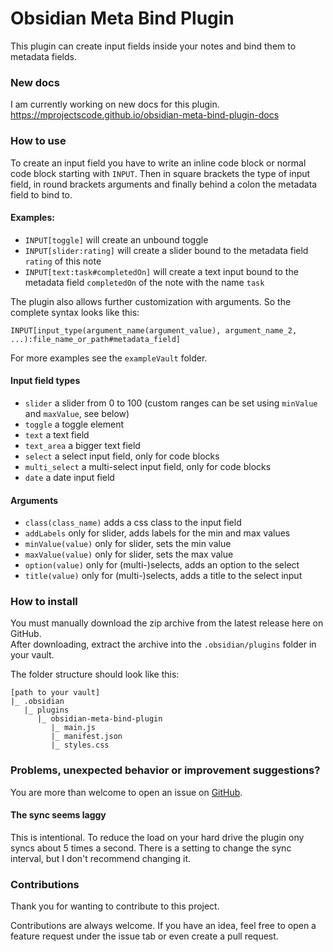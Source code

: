 # Obsidian Meta Bind Plugin
This plugin can create input fields inside your notes and bind them to metadata fields.

### New docs
I am currently working on new docs for this plugin.
https://mprojectscode.github.io/obsidian-meta-bind-plugin-docs

### How to use
To create an input field you have to write an inline code block or normal code block starting with `INPUT`. Then in square brackets the type of input field, in round brackets arguments and finally behind a colon the metadata field to bind to.

#### Examples:
- `INPUT[toggle]` will create an unbound toggle
- `INPUT[slider:rating]` will create a slider bound to the metadata field `rating` of this note
- `INPUT[text:task#completedOn]` will create a text input bound to the metadata field `completedOn` of the note with the name `task`

The plugin also allows further customization with arguments. So the complete syntax looks like this:
```
INPUT[input_type(argument_name(argument_value), argument_name_2, ...):file_name_or_path#metadata_field]
```

For more examples see the `exampleVault` folder.

#### Input field types
- `slider` a slider from 0 to 100 (custom ranges can be set using `minValue` and `maxValue`, see below)
- `toggle` a toggle element
- `text` a text field
- `text_area` a bigger text field
- `select` a select input field, only for code blocks
- `multi_select` a multi-select input field, only for code blocks
- `date` a date input field

#### Arguments
- `class(class_name)` adds a css class to the input field
- `addLabels` only for slider, adds labels for the min and max values
- `minValue(value)` only for slider, sets the min value 
- `maxValue(value)` only for slider, sets the max value
- `option(value)` only for (multi-)selects, adds an option to the select
- `title(value)` only for (multi-)selects, adds a title to the select input

### How to install
You must manually download the zip archive from the latest release here on GitHub.  
After downloading, extract the archive into the `.obsidian/plugins` folder in your vault.

The folder structure should look like this:
```  
[path to your vault]  
|_ .obsidian  
   |_ plugins  
      |_ obsidian-meta-bind-plugin  
         |_ main.js  
         |_ manifest.json  
         |_ styles.css  
```

### Problems, unexpected behavior or improvement suggestions?
You are more than welcome to open an issue on [GitHub](https://github.com/mProjectsCode/obsidian-meta-bind-plugin/issues).

#### The sync seems laggy
This is intentional. To reduce the load on your hard drive the plugin ony syncs about 5 times a second.
There is a setting to change the sync interval, but I don't recommend changing it.

### Contributions
Thank you for wanting to contribute to this project.

Contributions are always welcome. If you have an idea, feel free to open a feature request under the issue tab or even create a pull request.
